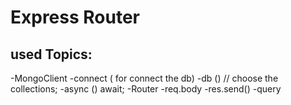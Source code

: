 # Express Router

## used Topics:

-MongoClient
-connect ( for connect the db)
-db () // choose the collections;
-async () await;
-Router
-req.body
-res.send()
-query
